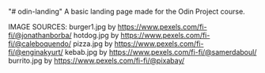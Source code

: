 "# odin-landing" 
A basic landing page made for the Odin Project course.

IMAGE SOURCES:
burger1.jpg by https://www.pexels.com/fi-fi/@jonathanborba/
hotdog.jpg by https://www.pexels.com/fi-fi/@caleboquendo/
pizza.jpg by https://www.pexels.com/fi-fi/@enginakyurt/
kebab.jpg by https://www.pexels.com/fi-fi/@samerdaboul/
burrito.jpg by https://www.pexels.com/fi-fi/@pixabay/